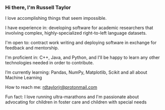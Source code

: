 ### Hi there, I'm Russell Taylor

I love accomplishing things that seem impossible. 

I have experience in: developing software for academic researchers that involving complex, highly-specialized right-to-left language datasets.

I'm open to: contract work writing and deploying software in exchange for feedback and mentorship.

I'm proficient in: C++, Java, and Python, and I'll be happy to learn any other technologies needed in order to contribute.

I’m currently learning: Pandas, NumPy, Matplotlib, Scikit and all about Machine Learning

How to reach me: rdtaylorjr@protonmail.com

Fun fact: I love running ultra-marathons and I'm passionate about advocating for children in foster care and children with special needs

<!--
**rdtaylorjr/rdtaylorjr** is a ✨ _special_ ✨ repository because its `README.md` (this file) appears on your GitHub profile.

Here are some ideas to get you started:
- 🔭 I’m currently working on a machine learning 
- 🤔 I’m looking for help with ...
- 💬 Ask me about ...
- 📫 How to reach me: ...
- 😄 Pronouns: ...

-->
